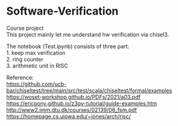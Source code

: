 # Software-Verification  
Course project  
This project mainly let me understand hw verification via chisel3.

The notebook (Test.ipynb) consists of three part:  
    1. keep max verification  
    2. ring counter  
    3. arithmetic  unit in RISC  
  
Reference:  
https://github.com/ucb-bar/chiseltest/tree/main/src/test/scala/chiseltest/formal/examples  
https://woset-workshop.github.io/PDFs/2021/a03.pdf  
https://ericpony.github.io/z3py-tutorial/guide-examples.htm  
http://www2.imm.dtu.dk/courses/02139/06_fsm.pdf  
https://homepage.cs.uiowa.edu/~jones/arch/risc/  
